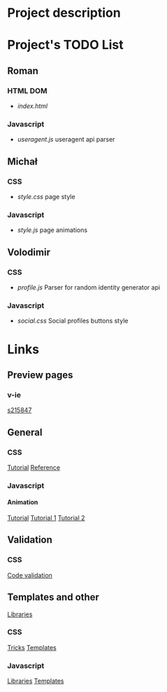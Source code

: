 # Project description

# Project's TODO List
## Roman
### HTML DOM
* *_index.html_*

### Javascript
* *_useragent.js_*
useragent api parser 

## Michał
### CSS
* *_style.css_*
page style

### Javascript
* *_style.js_*
page animations

## Volodimir
### CSS
* *_profile.js_*
Parser for random identity generator api

### Javascript
* *_social.css_*
Social profiles buttons style

# Links
## Preview pages
### v-ie
[s215847](http://v-ie.uek.krakow.pl/~s215847/project/)

## General
### CSS
[Tutorial](https://www.w3schools.com/Css/)
[Reference](https://www.w3schools.com/cssref/)

### Javascript
#### Animation
[Tutorial](https://www.w3schools.com/js/js_htmldom_animate.asp)
[Tutorial 1](https://javascript.info/js-animation)
[Tutorial 2](https://www.tutorialspoint.com/javascript/javascript_animation.htm)

## Validation
### CSS
[Code validation](https://jigsaw.w3.org/css-validator/)

## Templates and other
[Libraries](https://graygrids.com/best-css-javascript-animation-libraries/)

### CSS
[Tricks](https://css-tricks.com/)
[Templates](https://templated.co/)

### Javascript
[Libraries](https://blog.bitsrc.io/11-javascript-animation-libraries-for-2018-9d7ac93a2c59)
[Templates](https://www.templatemonster.com/blog/full-javascript-animated-website-templates/)